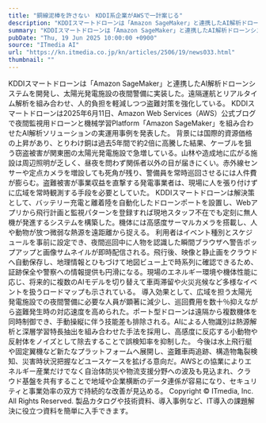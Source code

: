 ```yaml
---
title: "銅線泥棒を許さない　KDDI系企業がAWSで一計案じる"
description: "KDDIスマートドローンは「Amazon SageMaker」と連携したAI解析ドローンシステムを開発し、太陽光発電施設の夜間警備に実装した。遠隔運航とリアルタイム解析を組み合わせ、人的負担を軽減しつつ盗難対策を強化している。"
summary: "KDDIスマートドローンは「Amazon SageMaker」と連携したAI解析ドローンシステムを開発し、太陽光発電施設の夜間警備に実装した。遠隔運航とリアルタイム解析を組み合わせ、人的負担を軽減しつつ盗難対策を強化している。"
pubDate: "Thu, 19 Jun 2025 10:00:00 +0900"
source: "ITmedia AI"
url: "https://kn.itmedia.co.jp/kn/articles/2506/19/news033.html"
thumbnail: ""
---
```


KDDIスマートドローンは「Amazon SageMaker」と連携したAI解析ドローンシステムを開発し、太陽光発電施設の夜間警備に実装した。遠隔運航とリアルタイム解析を組み合わせ、人的負担を軽減しつつ盗難対策を強化している。
KDDIスマートドローンは2025年6月11日、Amazon Web Services（AWS）公式ブログで夜間監視用ドローンと機械学習Platform「Amazon SageMaker」を組み合わせたAI解析ソリューションの実運用事例を発表した。
背景には国際的資源価格の上昇があり、とりわけ銅は過去5年間で約2倍に高騰した結果、ケーブルを狙う窃盗被害が関東圏の太陽光発電施設で急増している。山林や造成地に広がる施設は周辺照明が乏しく、昼夜を問わず関係者以外の目が届きにくい。赤外線センサーや定点カメラを増設しても死角が残り、警備員を常時巡回させるには人件費が膨らむ。盗難被害が事業収益を直撃する発電事業者は、現場に人を張り付けずに広域を常時観測する手段を必要としていた。
KDDIスマートドローンは解決策として、バッテリー充電と離着陸を自動化したドローンポートを設置し、Webアプリから飛行計画と監視パターンを登録すれば現地スタッフ不在でも定刻に無人機が発進するシステムを構築した。機体には高感度サーマルカメラを搭載し、人や動物が放つ微弱な熱源を遠距離から捉える。
利用者はイベント種別とスケジュールを事前に設定でき、夜間巡回中に人物を認識した瞬間ブラウザへ警告ポップアップと画像サムネイルが即時配信される。飛行後、映像と静止画をクラウドへ自動保存し、地理情報とひもづけて地図ビュー上で時系列に確認できるため、証跡保全や警察への情報提供も円滑になる。現場のエネルギー環境や機体性能に応じ、将来的に複数のAIモデルを切り替えて車両滞留や火災兆候など多様なイベントを扱うロードマップも示されている。
導入効果として、広域を担う太陽光発電施設での夜間警備に必要な人員が顕著に減少し、巡回費用を数十％抑えながら盗難発生時の対応速度を高められた。ポート型ドローンは遠隔から複数機体を同時制御でき、手動操縦に伴う技能差も排除される。AIによる人物識別は熱源解析と深層学習特長抽出を組み合わせた手法を採用し、高感度に反応する小動物や反射体をノイズとして除去することで誤検知率を抑制した。
今後は水上飛行艇や固定翼機など新たなプラットフォームへ展開し、盗難車両追跡、構造物亀裂検知、災害時状況把握などユースケースを拡げる意向だ。AWSとの協業によりエネルギー産業だけでなく自治体防災や物流支援分野への波及も見込まれ、クラウド基盤を共有することで地域や企業横断のデータ連係が容易になり、セキュリティと事業効率の双方で持続的な改善が見込める。
Copyright © ITmedia, Inc. All Rights Reserved.
製品カタログや技術資料、導入事例など、IT導入の課題解決に役立つ資料を簡単に入手できます。